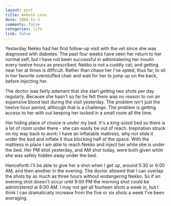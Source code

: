 ```yaml
--- 
layout: post
title: Ambush Love
date: 2006-11-3
comments: false
categories: life
link: false
---
```

Yesterday Nekko had her first follow-up visit with the vet since she was diagnosed with diabetes. The past four weeks have seen her return to her normal self, but I have not been successful in administering her insulin every twelve hours as prescribed. Nekko is not a cuddly cat, and getting near her at times is difficult. Rather than chase her I've opted, thus far, to sit in her favorite overstuffed chair and wait for her to jump up on the back, before injecting her.

The doctor was fairly adamant that she start getting two shots per day regularly. Because she hasn't so far he felt there was no reason to run an expensive blood test during the visit yesterday. The problem isn't just the twelve hour period, although that is a challenge. The problem is getting access to her with out keeping her locked in a small room all the time.

Her hiding place of choice is under my bed. It's a king-sized bed so there is a lot of room under there - she can easily be out of reach. Inspiration struck on my way back to work: I have an inflatable mattress, why not slide it under the bed and inflate it thus blocking half of the space. With the mattress in place I am able to reach Nekko and inject her while she is under the bed. Her PM shot yesterday, and AM shot today, were both given while she was safely hidden away under the bed.

Henceforth I'll be able to give her a shot when I get up, around 5:30 or 6:00 AM, and then another in the evening. The doctor allowed that I can overlap the shots by as much as three hours without endangering Nekko. So if an evening shot doesn't occur until 9:00 PM the morning shot could be administered at 6:00 AM. I may not get all fourteen shots a week in, but I think I can dramatically increase from the five or six shots a week I've been averaging.
